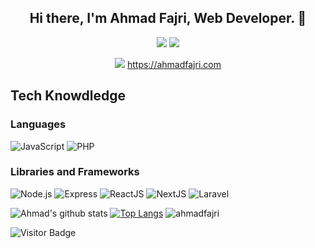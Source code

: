 <h2 align="center"> Hi there, I'm Ahmad Fajri, Web Developer. 👋</h2>

<p align="center">
  <a href="https://www.linkedin.com/in/ahmad-fajri-1899a9118/"><img src="https://img.shields.io/badge/-Ahmad%20Fajri-0077B5?style=flat-square&logo=Linkedin&logoColor=white"/></a>
  <a href="https://www.instagram.com/ahmadfajrii/"><img src="https://img.shields.io/badge/-@ahmadfajrii-333333?style=flat-square&logo=instagram"/></a>
</p>

<p align="center">
  <a href="https://www.instagram.com/ahmadfajrii/"><img src="https://img.shields.io/badge/-@ahmadfajrii-333333?style=flat-square&logo=desktop"/></a>
  <a href="https://akasrai.github.io/">https://ahmadfajri.com</a>
</p>

## Tech Knowdledge

### Languages
![JavaScript](https://img.shields.io/badge/-JavaScript-333333?style=flat&logo=javascript)
![PHP](https://img.shields.io/badge/-PHP-333333?style=flat&logo=php)

### Libraries and Frameworks
![Node.js](https://img.shields.io/badge/-Node.js-333333?style=flat&logo=node.js)
![Express](https://img.shields.io/badge/-Express-333333?style=flat&logo=express)
![ReactJS](https://img.shields.io/badge/-React.js-333333?style=flat&logo=react)
![NextJS](https://img.shields.io/badge/-Next.js-333333?style=flat&logo=next.js)
![Laravel](https://img.shields.io/badge/-Laravel-333333?style=flat&logo=laravel)

![Ahmad's github stats](https://github-readme-stats.vercel.app/api?username=ahmadfajri&show_icons=true&hide_border=true&theme=tokyonight) 
[![Top Langs](https://github-readme-stats.vercel.app/api/top-langs/?username=ahmadfajri&layout=compact&hide_border=true&theme=tokyonight)](https://github.com/ahmadfajri/github-readme-stats)
<img src="https://github-readme-streak-stats.herokuapp.com/?user=ahmadfajri&hide_border=true&theme=tokyonight" alt="ahmadfajri" />

![Visitor Badge](https://visitor-badge.laobi.icu/badge?page_id=ahmadfajri)
